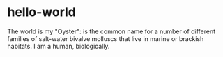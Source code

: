 # hello-world
The world is my "Oyster": is the common name for a number of different families of salt-water bivalve molluscs that live in marine or brackish habitats.
I am a human, biologically. 
